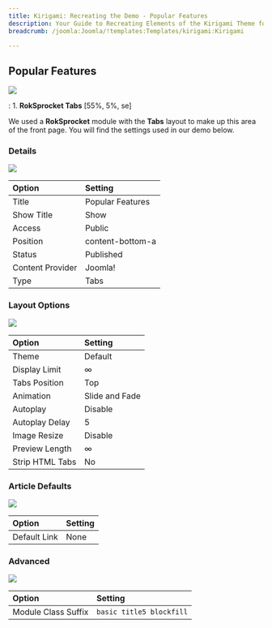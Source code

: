 ```yaml
---
title: Kirigami: Recreating the Demo - Popular Features
description: Your Guide to Recreating Elements of the Kirigami Theme for Joomla
breadcrumb: /joomla:Joomla/!templates:Templates/kirigami:Kirigami

---
```


Popular Features
-----
![][demo]

:   1. **RokSprocket Tabs** [55%, 5%, se]

We used a **RokSprocket** module with the **Tabs** layout to make up this area of the front page. You will find the settings used in our demo below.

### Details
![][demo2]

| Option           | Setting          |  
| :--------------- | :--------------- |  
| Title            | Popular Features |  
| Show Title       | Show             |  
| Access           | Public           |  
| Position         | content-bottom-a |  
| Status           | Published        |  
| Content Provider | Joomla!          |  
| Type             | Tabs             |  

### Layout Options
![][demo3]

| Option          | Setting        |  
| :-------------- | :------------- |  
| Theme           | Default        |  
| Display Limit   | ∞              | 
| Tabs Position   | Top            |  
| Animation       | Slide and Fade |  
| Autoplay        | Disable        |  
| Autoplay Delay  | 5              |  
| Image Resize    | Disable        | 
| Preview Length  | ∞              |  
| Strip HTML Tabs | No             |

### Article Defaults
![][demo4]

| Option       | Setting |  
| :----------- | :------ |  
| Default Link | None    |  

### Advanced
![][demo5]

| Option              | Setting                  |  
| :------------------ | :----------------------- |  
| Module Class Suffix | `basic title5 blockfill` |  

[demo]: assets/demo_5.jpeg
[demo2]: assets/tabs_1.jpeg
[demo3]: assets/tabs_2.jpeg
[demo4]: assets/tabs_3.jpeg
[demo5]: assets/tabs_4.jpeg
